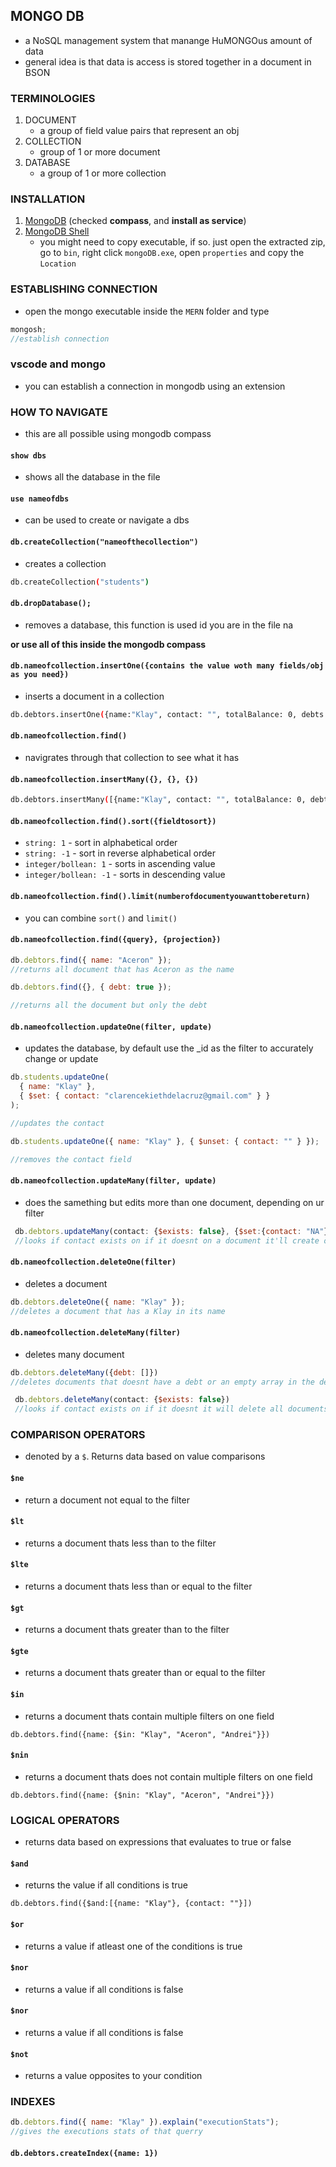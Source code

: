 ## MONGO DB

- a NoSQL management system that manange HuMONGOus amount of data
- general idea is that data is access is stored together in a document in BSON

### TERMINOLOGIES

1. DOCUMENT
   - a group of field value pairs that represent an obj
2. COLLECTION
   - group of 1 or more document
3. DATABASE
   - a group of 1 or more collection

### INSTALLATION

1. [MongoDB](https://www.mongodb.com/try/download/community) (checked **compass**, and **install as service**)
2. [MongoDB Shell](https://www.mongodb.com/try/download/shell)
   - you might need to copy executable, if so. just open the extracted zip, go to `bin`, right click `mongoDB.exe`, open `properties` and copy the `Location`

### ESTABLISHING CONNECTION

- open the mongo executable inside the `MERN` folder and type

```js
mongosh;
//establish connection
```

### vscode and mongo

- you can establish a connection in mongodb using an extension

### HOW TO NAVIGATE

- this are all possible using mongodb compass

#### `show dbs`

- shows all the database in the file

#### `use nameofdbs`

- can be used to create or navigate a dbs

#### `db.createCollection("nameofthecollection")`

- creates a collection

```bash
db.createCollection("students")
```

#### `db.dropDatabase();`

- removes a database, this function is used id you are in the file na

**or use all of this inside the mongodb compass**

#### `db.nameofcollection.insertOne({contains the value woth many fields/obj as you need})`

- inserts a document in a collection

```bash
db.debtors.insertOne({name:"Klay", contact: "", totalBalance: 0, debts: []})
```

#### `db.nameofcollection.find()`

- navigrates through that collection to see what it has

#### `db.nameofcollection.insertMany({}, {}, {})`

```bash
db.debtors.insertMany([{name:"Klay", contact: "", totalBalance: 0, debts: []}, {name:"Mynel", contact: "", totalBalance: 0, debts: []}, {name:"Andrei", contact: "", totalBalance: 0, debts: []}])
```

#### `db.nameofcollection.find().sort({fieldtosort})`

- `string: 1` - sort in alphabetical order
- `string: -1` - sort in reverse alphabetical order
- `integer/bollean: 1` - sorts in ascending value
- `integer/bollean: -1` - sorts in descending value

#### `db.nameofcollection.find().limit(numberofdocumentyouwanttobereturn)`

- you can combine `sort()` and `limit()`

#### `db.nameofcollection.find({query}, {projection})`

```js
db.debtors.find({ name: "Aceron" });
//returns all document that has Aceron as the name
```

```js
db.debtors.find({}, { debt: true });

//returns all the document but only the debt
```

#### `db.nameofcollection.updateOne(filter, update)`

- updates the database, by default use the \_id as the filter to accurately change or update

```js
db.students.updateOne(
  { name: "Klay" },
  { $set: { contact: "clarencekiethdelacruz@gmail.com" } }
);

//updates the contact
```

```js
db.students.updateOne({ name: "Klay" }, { $unset: { contact: "" } });

//removes the contact field
```

#### `db.nameofcollection.updateMany(filter, update)`

- does the samething but edits more than one document, depending on ur filter

```js
 db.debtors.updateMany(contact: {$exists: false}, {$set:{contact: "NA"}})
 //looks if contact exists on if it doesnt on a document it'll create one
```

#### `db.nameofcollection.deleteOne(filter)`

- deletes a document

```js
db.debtors.deleteOne({ name: "Klay" });
//deletes a document that has a Klay in its name
```

#### `db.nameofcollection.deleteMany(filter)`

- deletes many document

```js
db.debtors.deleteMany({debt: []})
//deletes documents that doesnt have a debt or an empty array in the debt field

 db.debtors.deleteMany(contact: {$exists: false})
 //looks if contact exists on if it doesnt it will delete all documents
```

### COMPARISON OPERATORS

- denoted by a `$`. Returns data based on value comparisons

#### `$ne`

- return a document not equal to the filter

#### `$lt`

- returns a document thats less than to the filter

#### `$lte`

- returns a document thats less than or equal to the filter

#### `$gt`

- returns a document thats greater than to the filter

#### `$gte`

- returns a document thats greater than or equal to the filter

#### `$in`

- returns a document thats contain multiple filters on one field

```shell
db.debtors.find({name: {$in: "Klay", "Aceron", "Andrei"}})
```

#### `$nin`

- returns a document thats does not contain multiple filters on one field

```shell
db.debtors.find({name: {$nin: "Klay", "Aceron", "Andrei"}})
```

### LOGICAL OPERATORS

- returns data based on expressions that evaluates to true or false

#### `$and`

- returns the value if all conditions is true

```shell
db.debtors.find({$and:[{name: "Klay"}, {contact: ""}])
```

#### `$or`

- returns a value if atleast one of the conditions is true

#### `$nor`

- returns a value if all conditions is false

#### `$nor`

- returns a value if all conditions is false

#### `$not`

- returns a value opposites to your condition

### INDEXES

```js
db.debtors.find({ name: "Klay" }).explain("executionStats");
//gives the executions stats of that querry
```

#### `db.debtors.createIndex({name: 1})`
